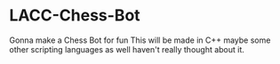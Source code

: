 # LACC-Chess-Bot
Gonna make a Chess Bot for fun
This will be made in C++ maybe some other scripting languages as well haven't really thought about it.
